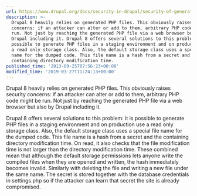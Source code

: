 ```yaml
---
url: https://www.drupal.org/docs/security-in-drupal/security-of-generated-php-files
description: >-
  Drupal 8 heavily relies on generated PHP files. This obviously raises security
  concerns: if an attacker can alter or add to them, arbitrary PHP code might be
  run. Not just by reaching the generated PHP file via a web browser but also by
  Drupal including it. Drupal 8 offers several solutions to this problem: it is
  possible to generate PHP files in a staging environment and on production use
  a read only storage class. Also, the default storage class uses a special file
  name for the dumped code. This file name is a hash from a secret and the
  containing directory modification time.
published_time: '2013-09-25T07:56:23+00:00'
modified_time: '2019-03-27T11:24:13+00:00'
---
```

Drupal 8 heavily relies on generated PHP files. This obviously raises security concerns: if an attacker can alter or add to them, arbitrary PHP code might be run. Not just by reaching the generated PHP file via a web browser but also by Drupal including it.

Drupal 8 offers several solutions to this problem: it is possible to generate PHP files in a staging environment and on production use a read only storage class. Also, the default storage class uses a special file name for the dumped code. This file name is a hash from a secret and the containing directory modification time. On read, it also checks that the file modification time is not larger than the directory modification time. These combined mean that although the default storage permissions lets anyone write the compiled files when they are opened and written, the hash immediately becomes invalid. Similarly with deleting the file and writing a new file under the same name. The secret is stored together with the database credentials in settings.php so if the attacker can learn that secret the site is already compromised.